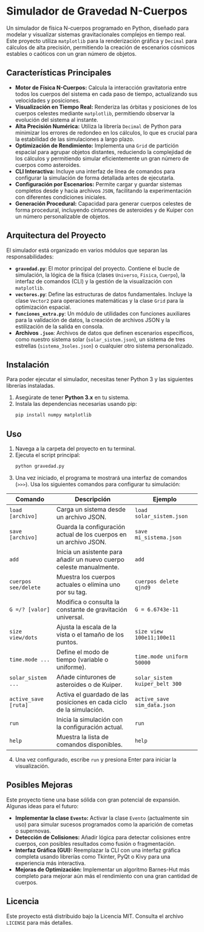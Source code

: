 # Simulador de Gravedad N-Cuerpos

Un simulador de física N-cuerpos programado en Python, diseñado para modelar y visualizar sistemas gravitacionales complejos en tiempo real. Este proyecto utiliza `matplotlib` para la renderización gráfica y `Decimal` para cálculos de alta precisión, permitiendo la creación de escenarios cósmicos estables o caóticos con un gran número de objetos.


## Características Principales

  * **Motor de Física N-Cuerpos:** Calcula la interacción gravitatoria entre todos los cuerpos del sistema en cada paso de tiempo, actualizando sus velocidades y posiciones.
  * **Visualización en Tiempo Real:** Renderiza las órbitas y posiciones de los cuerpos celestes mediante `matplotlib`, permitiendo observar la evolución del sistema al instante.
  * **Alta Precisión Numérica:** Utiliza la librería `Decimal` de Python para minimizar los errores de redondeo en los cálculos, lo que es crucial para la estabilidad de las simulaciones a largo plazo.
  * **Optimización de Rendimiento:** Implementa una `Grid` de partición espacial para agrupar objetos distantes, reduciendo la complejidad de los cálculos y permitiendo simular eficientemente un gran número de cuerpos como asteroides.
  * **CLI Interactiva:** Incluye una interfaz de línea de comandos para configurar la simulación de forma detallada antes de ejecutarla.
  * **Configuración por Escenarios:** Permite cargar y guardar sistemas completos desde y hacia archivos `JSON`, facilitando la experimentación con diferentes condiciones iniciales.
  * **Generación Procedural:** Capacidad para generar cuerpos celestes de forma procedural, incluyendo cinturones de asteroides y de Kuiper con un número personalizable de objetos.

## Arquitectura del Proyecto

El simulador está organizado en varios módulos que separan las responsabilidades:

  * **`gravedad.py`**: El motor principal del proyecto. Contiene el bucle de simulación, la lógica de la física (clases `Universo`, `Fisica`, `Cuerpo`), la interfaz de comandos (CLI) y la gestión de la visualización con `matplotlib`.
  * **`vectores.py`**: Define las estructuras de datos fundamentales. Incluye la clase `Vector2` para operaciones matemáticas y la clase `Grid` para la optimización espacial.
  * **`funciones_extra.py`**: Un módulo de utilidades con funciones auxiliares para la validación de datos, la creación de archivos JSON y la estilización de la salida en consola.
  * **Archivos `.json`**: Archivos de datos que definen escenarios específicos, como nuestro sistema solar (`solar_sistem.json`), un sistema de tres estrellas (`sistema_3soles.json`) o cualquier otro sistema personalizado.

## Instalación

Para poder ejecutar el simulador, necesitas tener Python 3 y las siguientes librerías instaladas.

1.  Asegúrate de tener **Python 3.x** en tu sistema.
2.  Instala las dependencias necesarias usando pip:
    ```bash
    pip install numpy matplotlib
    ```

## Uso

1.  Navega a la carpeta del proyecto en tu terminal.
2.  Ejecuta el script principal:
    ```bash
    python gravedad.py
    ```
3.  Una vez iniciado, el programa te mostrará una interfaz de comandos (`>>>`). Usa los siguientes comandos para configurar tu simulación:

| Comando               | Descripción                                                                               | Ejemplo                                    |
| --------------------- | ----------------------------------------------------------------------------------------- | ------------------------------------------ |
| `load [archivo]`      | Carga un sistema desde un archivo JSON.                               | `load solar_sistem.json`                   |
| `save [archivo]`      | Guarda la configuración actual de los cuerpos en un archivo JSON.       | `save mi_sistema.json`                     |
| `add`                 | Inicia un asistente para añadir un nuevo cuerpo celeste manualmente.    | `add`                                      |
| `cuerpos see/delete`  | Muestra los cuerpos actuales o elimina uno por su tag.                  | `cuerpos delete qjnd9`                     |
| `G =/? [valor]`       | Modifica o consulta la constante de gravitación universal.              | `G = 6.6743e-11`                           |
| `size view/dots`      | Ajusta la escala de la vista o el tamaño de los puntos.                 | `size view 100e11;100e11`                  |
| `time.mode ...`       | Define el modo de tiempo (variable o uniforme).                         | `time.mode uniform 50000`                  |
| `solar_sistem ...`    | Añade cinturones de asteroides o de Kuiper.                             | `solar_sistem kuiper_belt 300`             |
| `active_save [ruta]`  | Activa el guardado de las posiciones en cada ciclo de la simulación.     | `active_save sim_data.json`                |
| `run`                 | Inicia la simulación con la configuración actual.                       | `run`                                      |
| `help`                | Muestra la lista de comandos disponibles.                               | `help`                                     |

4.  Una vez configurado, escribe `run` y presiona Enter para iniciar la visualización.

## Posibles Mejoras

Este proyecto tiene una base sólida con gran potencial de expansión. Algunas ideas para el futuro:

  * **Implementar la clase `Evento`:** Activar la clase `Evento` (actualmente sin uso) para simular sucesos programados como la aparición de cometas o supernovas.
  * **Detección de Colisiones:** Añadir lógica para detectar colisiones entre cuerpos, con posibles resultados como fusión o fragmentación.
  * **Interfaz Gráfica (GUI):** Reemplazar la CLI con una interfaz gráfica completa usando librerías como Tkinter, PyQt o Kivy para una experiencia más interactiva.
  * **Mejoras de Optimización:** Implementar un algoritmo Barnes-Hut más completo para mejorar aún más el rendimiento con una gran cantidad de cuerpos.

## Licencia

Este proyecto está distribuido bajo la Licencia MIT. Consulta el archivo `LICENSE` para más detalles.
